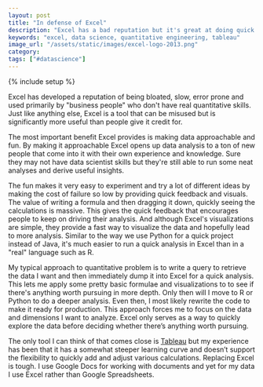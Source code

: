 ```yaml
---
layout: post
title: "In defense of Excel"
description: "Excel has a bad reputation but it's great at doing quick analysis and should be a part of everyone's tool set."
keywords: "excel, data science, quantitative engineering, tableau"
image_url: "/assets/static/images/excel-logo-2013.png"
category:
tags: ["#datascience"]
---
```

{% include setup %}

<div class="right10">
  <amp-img src="{{ IMG_PATH }}excel-logo-2013.png" alt="Excel 2013 logo" width="256" height="256" layout="responsive"></amp-img>
</div>

Excel has developed a reputation of being bloated, slow, error prone and used primarily by "business people" who don't have real quantitative skills. Just like anything else, Excel is a tool that can be misused but is significantly more useful than people give it credit for.

The most important benefit Excel provides is making data approachable and fun. By making it approachable Excel opens up data analysis to a ton of new people that come into it with their own experience and knowledge. Sure they may not have data scientist skills but they're still able to run some neat analyses and derive useful insights.

The fun makes it very easy to experiment and try a lot of different ideas by making the cost of failure so low by providing quick feedback and visuals. The value of writing a formula and then dragging it down, quickly seeing the calculations is massive. This gives the quick feedback that encourages people to keep on driving their analysis. And although Excel's visualizations are simple, they provide a fast way to visualize the data and hopefully lead to more analysis. Similar to the way we use Python for a quick project instead of Java, it's much easier to run a quick analysis in Excel than in a "real" language such as R.

My typical approach to quantitative problem is to write a query to retrieve the data I want and then immediately dump it into Excel for a quick analysis. This lets me apply some pretty basic formulae and visualizations to to see if there's anything worth pursuing in more depth. Only then will I move to R or Python to do a deeper analysis. Even then, I most likely rewrite the code to make it ready for production. This approach forces me to focus on the data and dimensions I want to analyze. Excel only serves as a way to quickly explore the data before deciding whether there’s anything worth pursuing.

The only tool I can think of that comes close is <a href="http://www.tableausoftware.com/" target="_blank">Tableau</a> but my experience has been that it has a somewhat steeper learning curve and doesn’t support the flexibility to quickly add and adjust various calculations. Replacing Excel is tough. I use Google Docs for working with documents and yet for my data I use Excel rather than Google Spreadsheets.
